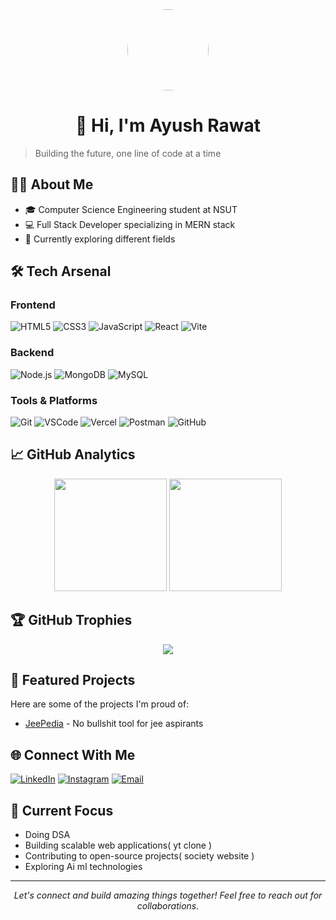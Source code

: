 <div align="center">
  <img src="https://avatars.githubusercontent.com/u/165577927?v=4" width="130" style="border-radius: 50%"/>
  <h1 align="center">👋 Hi, I'm Ayush Rawat</h1>
</div>

> Building the future, one line of code at a time

## 👨‍💻 About Me
- 🎓 Computer Science Engineering student at NSUT
- 💻 Full Stack Developer specializing in MERN stack
- 🌱 Currently exploring different fields


<!-- - 🎯 Goal: Contributing to open source projects that make a difference-->

## 🛠️ Tech Arsenal

### Frontend
![HTML5](https://img.shields.io/badge/-HTML5-E34F26?style=for-the-badge&logo=html5&logoColor=white)
![CSS3](https://img.shields.io/badge/-CSS3-1572B6?style=for-the-badge&logo=css3)
![JavaScript](https://img.shields.io/badge/-JavaScript-F7DF1E?style=for-the-badge&logo=javascript&logoColor=black)
![React](https://img.shields.io/badge/-React-61DAFB?style=for-the-badge&logo=react&logoColor=black)
![Vite](https://img.shields.io/badge/-Vite-646CFF?style=for-the-badge&logo=vite&logoColor=white)

### Backend
![Node.js](https://img.shields.io/badge/-Node.js-339933?style=for-the-badge&logo=node.js&logoColor=white)
![MongoDB](https://img.shields.io/badge/-MongoDB-47A248?style=for-the-badge&logo=mongodb&logoColor=white)
![MySQL](https://img.shields.io/badge/-MySQL-4479A1?style=for-the-badge&logo=mysql&logoColor=white)

### Tools & Platforms
![Git](https://img.shields.io/badge/-Git-F05032?style=for-the-badge&logo=git&logoColor=white)
![VSCode](https://img.shields.io/badge/-VSCode-007ACC?style=for-the-badge&logo=visual-studio-code)
![Vercel](https://img.shields.io/badge/-Vercel-000000?style=for-the-badge&logo=vercel)
![Postman](https://img.shields.io/badge/-Postman-FF6C37?style=for-the-badge&logo=postman&logoColor=white)
![GitHub](https://img.shields.io/badge/-GitHub-181717?style=for-the-badge&logo=github&logoColor=white)

## 📈 GitHub Analytics

<p align="center">
  <img height="180em" src="https://github-readme-stats.vercel.app/api?username=Ayu-Rawat&show_icons=true&theme=radical"/>
  <img height="180em" src="https://github-readme-stats.vercel.app/api/top-langs/?username=Ayu-Rawat&layout=compact&theme=radical"/>
</p>

## 🏆 GitHub Trophies
<p align="center">
  <img src="https://github-profile-trophy.vercel.app/?username=Ayu-Rawat&theme=radical&row=1"/>
</p>


## 🌟 Featured Projects
<p>Here are some of the projects I'm proud of:</p> 
<ul> 
  <li><a href="https://www.jeepedia.in">JeePedia</a> - No bullshit tool for jee aspirants</li> 
</ul> 

## 🌐 Connect With Me
[![LinkedIn](https://img.shields.io/badge/-LinkedIn-0077B5?style=flat&logo=linkedin)](https://www.linkedin.com/in/ayush-rawat-480537307/)
[![Instagram](https://img.shields.io/badge/-Instagram-E4405F?style=flat&logo=instagram&logoColor=white)](https://www.instagram.com/__ayush5506__/)
[![Email](https://img.shields.io/badge/-Email-D14836?style=flat&logo=gmail&logoColor=white)](mailto:ayushrawat.gio@gmail.com)

## 🎯 Current Focus
- Doing DSA
- Building scalable web applications( yt clone )
- Contributing to open-source projects( society website )
- Exploring Ai ml technologies

---

<p align="center">
  <i>Let's connect and build amazing things together! Feel free to reach out for collaborations.</i>
</p>
